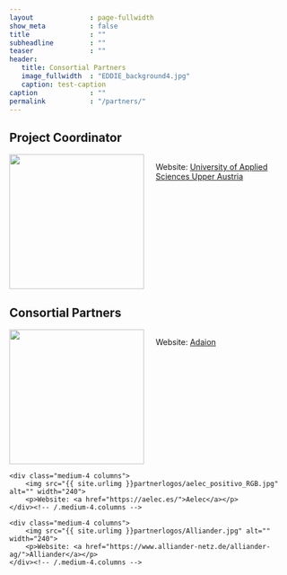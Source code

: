 ```yaml
---
layout              : page-fullwidth
show_meta           : false
title               : ""
subheadline         : ""
teaser              : ""
header:
   title: Consortial Partners
   image_fullwidth  : "EDDIE_background4.jpg"
   caption: test-caption
caption             : ""
permalink           : "/partners/"
---
```

## Project Coordinator
<div class="row t60">
    <div class="medium-6 columns b30">
        <img src="{{ site.urlimg }}partnerlogos/fhooe.jpg" alt="" width="240">
        <p>Website: <a href="https://fh-ooe.at/en">University of Applied Sciences Upper Austria</a></p>
    </div><!-- /.medium-6.columns -->
</div><!-- /.row -->

## Consortial Partners
<div class="row t30">
    <div class="medium-4 columns">
        <img src="{{ site.urlimg }}partnerlogos/Adaion-azul-verde.png" alt="" width="240">
        <p>Website: <a href="https://www.adaion.energy/">Adaion</a></p>
    </div><!-- /.medium-4.columns -->

    <div class="medium-4 columns">
        <img src="{{ site.urlimg }}partnerlogos/aelec_positivo_RGB.jpg" alt="" width="240">
        <p>Website: <a href="https://aelec.es/">Aelec</a></p>
    </div><!-- /.medium-4.columns -->

    <div class="medium-4 columns">
        <img src="{{ site.urlimg }}partnerlogos/Alliander.jpg" alt="" width="240">
        <p>Website: <a href="https://www.alliander-netz.de/alliander-ag/">Alliander</a></p>
    </div><!-- /.medium-4.columns -->
</div><!-- /.row -->
